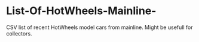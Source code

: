 # List-Of-HotWheels-Mainline-
CSV list of recent HotWheels model cars from mainline. Might be usefull for collectors.
